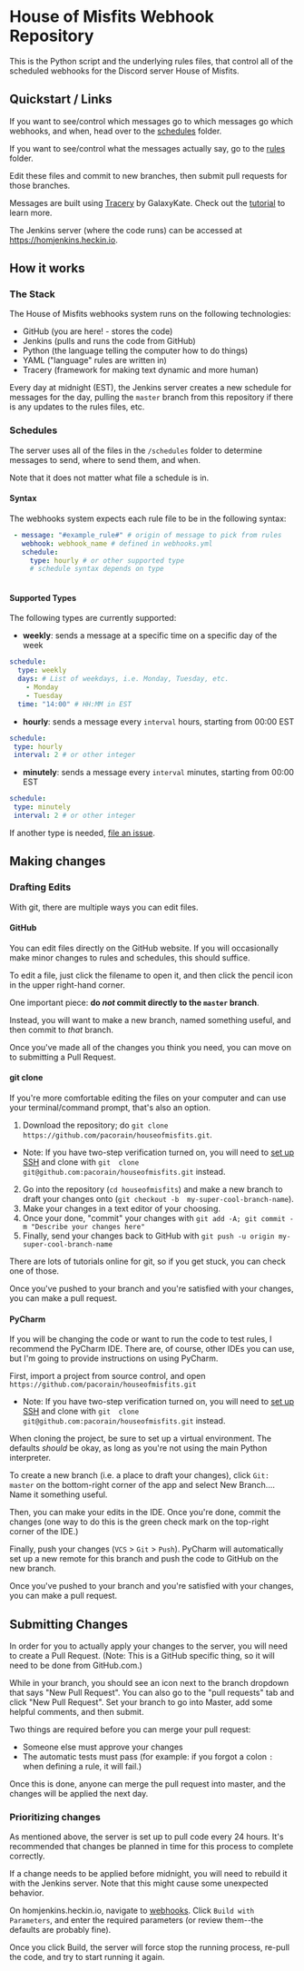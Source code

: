 # House of Misfits Webhook Repository

This is the Python script and the underlying rules files, that control all of the scheduled webhooks
for the Discord server House of Misfits.

## Quickstart / Links

If you want to see/control which messages go to which messages go which webhooks, and when, head over to 
the [schedules](schedules/) folder.

If you want to see/control what the messages actually say, go to the [rules](rules/) folder.

Edit these files and commit to new branches, then submit pull requests for those branches.

Messages are built using [Tracery](http://tracery.io) by GalaxyKate. Check out the 
[tutorial](http://www.crystalcodepalace.com/traceryTut.html) to learn more.

The Jenkins server (where the code runs) can be accessed at https://homjenkins.heckin.io.

## How it works

### The Stack

The House of Misfits webhooks system runs on the following technologies:

 - GitHub (you are here! - stores the code)
 - Jenkins (pulls and runs the code from GitHub)
 - Python (the language telling the computer how to do things)
 - YAML ("language" rules are written in)
 - Tracery (framework for making text dynamic and more human)

Every day at midnight (EST), the Jenkins server creates a new schedule for messages for the day, pulling the
`master` branch from this repository if there is any updates to the rules files, etc.

### Schedules

The server uses all of the files in the `/schedules` folder to determine messages to send, where to send them, 
and when.

Note that it does not matter what file a schedule is in.

#### Syntax

The webhooks system expects each rule file to be in the following syntax:

```yaml
 - message: "#example_rule#" # origin of message to pick from rules
   webhook: webhook_name # defined in webhooks.yml
   schedule: 
     type: hourly # or other supported type
     # schedule syntax depends on type
   
```

#### Supported Types

The following types are currently supported:

 - **weekly**: sends a message at a specific time on a specific day of the week
```yaml
schedule:
  type: weekly
  days: # List of weekdays, i.e. Monday, Tuesday, etc.
    - Monday
    - Tuesday
  time: "14:00" # HH:MM in EST
```
 - **hourly**: sends a message every `interval` hours, starting from 00:00 EST
 ```yaml
schedule:
  type: hourly
  interval: 2 # or other integer
```
 
 - **minutely**: sends a message every `interval` minutes, starting from 00:00 EST
 ```yaml
schedule:
  type: minutely
  interval: 2 # or other integer
```
 
If another type is needed, [file an issue](https://github.com/pacorain/houseofmisfits/issues/new).



## Making changes

### Drafting Edits

With git, there are multiple ways you can edit files.

#### GitHub

You can edit files directly on the GitHub website. If you will occasionally make minor changes to rules and schedules,
this should suffice.

To edit a file, just click the filename to open it, and then click the pencil icon in the upper right-hand corner.

One important piece: **do *not* commit directly to the `master` branch**.

Instead, you will want to make a new branch, named something useful, and then commit to *that* branch.

Once you've made all of the changes you think you need, you can move on to submitting a Pull Request.

#### git clone

If you're more comfortable editing the files on your computer and can use your terminal/command prompt, that's also an
option.

1. Download the repository; do `git clone https://github.com/pacorain/houseofmisfits.git`. 
  - Note: If you have two-step verification turned on, you will need to 
    [set up SSH](https://help.github.com/en/articles/adding-a-new-ssh-key-to-your-github-account) and clone with `git 
    clone git@github.com:pacorain/houseofmisfits.git` instead.
2. Go into the repository (`cd houseofmisfits`) and make a new branch to draft your changes onto (`git checkout -b 
my-super-cool-branch-name`).
3. Make your changes in a text editor of your choosing.
4. Once your done, "commit" your changes with `git add -A; git commit -m "Describe your changes here"`
5. Finally, send your changes back to GitHub with `git push -u origin my-super-cool-branch-name`

There are lots of tutorials online for git, so if you get stuck, you can check one of those.

Once you've pushed to your branch and you're satisfied with your changes, you can make a pull request.

#### PyCharm

If you will be changing the code or want to run the code to test rules, I recommend the PyCharm IDE. There
are, of course, other IDEs you can use, but I'm going to provide instructions on using PyCharm.

First, import a project from source control, and open `https://github.com/pacorain/houseofmisfits.git`
  - Note: If you have two-step verification turned on, you will need to 
    [set up SSH](https://help.github.com/en/articles/adding-a-new-ssh-key-to-your-github-account) and clone with `git 
    clone git@github.com:pacorain/houseofmisfits.git` instead.

When cloning the project, be sure to set up a virtual environment. The defaults *should* be okay, as long as you're
not using the main Python interpreter.

To create a new branch (i.e. a place to draft your changes), click `Git: master` on the bottom-right corner of the app
and select New Branch.... Name it something useful.

Then, you can make your edits in the IDE. Once you're done, commit the changes (one way to do this is the green check 
mark on the top-right corner of the IDE.)

Finally, push your changes (`VCS` > `Git` > `Push`). PyCharm will automatically set up a new remote for this branch and
push the code to GitHub on the new branch.

Once you've pushed to your branch and you're satisfied with your changes, you can make a pull request.

## Submitting Changes

In order for you to actually apply your changes to the server, you will need to create a Pull Request. (Note: This is a
GitHub specific thing, so it will need to be done from GitHub.com.)

While in your branch, you should see an icon next to the branch dropdown that says "New Pull Request". You can also go
to the "pull requests" tab and click "New Pull Request". Set your branch to go into Master, add some helpful comments,
and then submit.

Two things are required before you can merge your pull request:

 - Someone else must approve your changes
 - The automatic tests must pass (for example: if you forgot a colon `:` when defining a rule, it will fail.)
 
Once this is done, anyone can merge the pull request into master, and the changes will be applied the next day.


### Prioritizing changes

As mentioned above, the server is set up to pull code every 24 hours. It's recommended that changes be planned in time
for this process to complete correctly.

If a change needs to be applied before midnight, you will need to rebuild it with the Jenkins server. Note that this
might cause some unexpected behavior.

On homjenkins.heckin.io, navigate to [webhooks](https://homjenkins.heckin.io/job/webhooks/). Click `Build with 
Parameters`, and enter the required parameters (or review them--the defaults are probably fine).

Once you click Build, the server will force stop the running process, re-pull the code, and try to start running it 
again.
